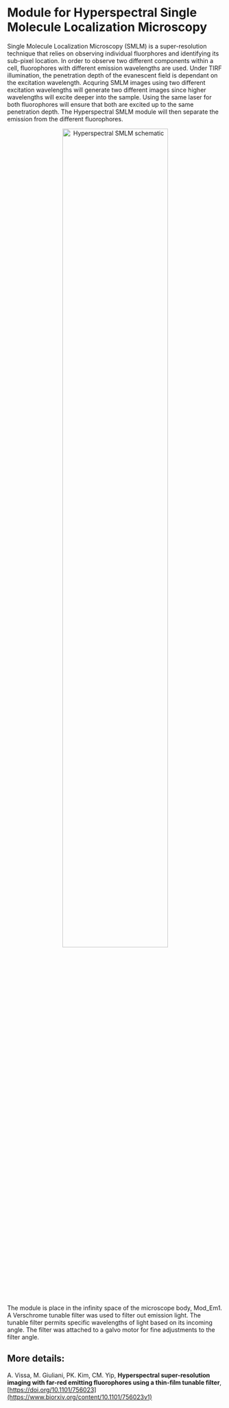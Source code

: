 # Module for Hyperspectral Single Molecule Localization Microscopy

Single Molecule Localization Microscopy (SMLM) is a super-resolution technique that relies on observing individual fluorphores and identifying its sub-pixel location. In order to observe two different components within a cell, fluorophores with different emission wavelengths are used. Under TIRF illumination, the penetration depth of the evanescent field is dependant on the excitation wavelength. Acquring SMLM images using two different excitation wavelengths will generate two different images since higher wavelengths will excite deeper into the sample. Using the same laser for both fluorophores will ensure that both are excited up to the same penetration depth. The Hyperspectral SMLM module will then separate the emission from the different fluorophores.


<p align="center">
	<img src="/Hyperspectral/images/schematic.png" alt="Hyperspectral SMLM schematic" width="70%">
</p>


The module is place in the infinity space of the microscope body, Mod_Em1. A Verschrome tunable filter was used to filter out emission light. The tunable filter permits specific wavelengths of light based on its incoming angle. The filter was attached to a galvo motor for fine adjustments to the filter angle. 

## More details:
A. Vissa, M. Giuliani, PK. Kim, CM. Yip, **Hyperspectral super-resolution imaging with far-red emitting fluorophores using a thin-film tunable filter**, [https://doi.org/10.1101/756023](https://www.biorxiv.org/content/10.1101/756023v1)